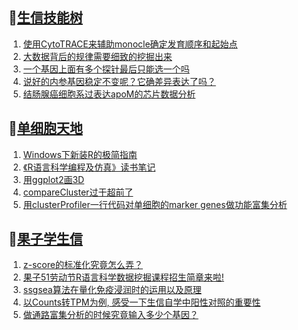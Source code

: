 ## 📝[生信技能树](https://github.com/ixxmu/mp_duty/issues?q=label%3A%E7%94%9F%E4%BF%A1%E6%8A%80%E8%83%BD%E6%A0%91+is%3Aclosed)
<!-- 1issueTable -->

1. [使用CytoTRACE来辅助monocle确定发育顺序和起始点](https://github.com/ixxmu/mp_duty/issues/3405) 
2. [大数据背后的规律需要细致的挖掘出来](https://github.com/ixxmu/mp_duty/issues/3394) 
3. [一个基因上面有多个探针最后只能选一个吗](https://github.com/ixxmu/mp_duty/issues/3393) 
4. [说好的内参基因稳定不变呢？它确差异表达了吗？](https://github.com/ixxmu/mp_duty/issues/3392) 
5. [结肠腺癌细胞系过表达apoM的芯片数据分析](https://github.com/ixxmu/mp_duty/issues/3391) 
<!-- 1issueTable -->
## 📝[单细胞天地](https://github.com/ixxmu/mp_duty/issues?q=label%3A%E5%8D%95%E7%BB%86%E8%83%9E%E5%A4%A9%E5%9C%B0+is%3Aclosed)
<!-- 2issueTable -->

1. [Windows下新装R的极简指南](https://github.com/ixxmu/mp_duty/issues/3253) 
2. [《R语言科学编程及仿真》读书笔记](https://github.com/ixxmu/mp_duty/issues/3141) 
3. [用ggplot2画3D](https://github.com/ixxmu/mp_duty/issues/3054) 
4. [compareCluster过于超前了](https://github.com/ixxmu/mp_duty/issues/3015) 
5. [用clusterProfiler一行代码对单细胞的marker genes做功能富集分析](https://github.com/ixxmu/mp_duty/issues/3001) 
<!-- 2issueTable -->

## 📝[果子学生信](https://github.com/ixxmu/mp_duty/issues?q=label%3A%E6%9E%9C%E5%AD%90%E5%AD%A6%E7%94%9F%E4%BF%A1+is%3Aclosed)
<!-- 3issueTable -->

1. [z-score的标准化究竟怎么弄？](https://github.com/ixxmu/mp_duty/issues/3396) 
2. [果子51劳动节R语言科学数据挖掘课程招生简章来啦!](https://github.com/ixxmu/mp_duty/issues/3332) 
3. [ssgsea算法在量化免疫浸润时的运用以及原理](https://github.com/ixxmu/mp_duty/issues/3326) 
4. [以Counts转TPM为例, 感受一下生信自学中阳性对照的重要性](https://github.com/ixxmu/mp_duty/issues/3325) 
5. [做通路富集分析的时候究竟输入多少个基因？](https://github.com/ixxmu/mp_duty/issues/3324) 
<!-- 3issueTable -->
